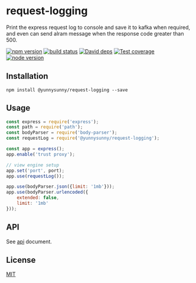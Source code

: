 # request-logging

Print the express request log to console and save it to kafka when required, and even can send alram message when the response code greater than 500.

[![npm version][npm-image]][npm-url]
[![build status][travis-image]][travis-url]
[![David deps][david-image]][david-url]
[![Test coverage][coveralls-image]][coveralls-url]
[![node version][node-image]][node-url]

[npm-image]: https://img.shields.io/npm/v/@yunnysunny/request-logging.svg?style=flat
[npm-url]: https://npmjs.org/package/@yunnysunny/request-logging
[travis-image]: https://img.shields.io/travis/yunnysunny/request-log.svg?style=flat-square
[travis-url]: https://travis-ci.org/yunnysunny/request-log
[david-image]: https://img.shields.io/david/yunnysunny/@yunnysunny/request-logging.svg?style=flat-square
[david-url]: https://david-dm.org/yunnysunny/@yunnysunny/request-logging
[node-image]: https://img.shields.io/badge/node.js-%3E=_6-green.svg?style=flat-square
[node-url]: http://nodejs.org/download/
[coveralls-image]: https://img.shields.io/coveralls/yunnysunny/request-log.svg?style=flat-square
[coveralls-url]: https://coveralls.io/r/yunnysunny/request-log?branch=master



## Installation
```npm install @yunnysunny/request-logging --save```

## Usage

```javascript
const express = require('express');
const path = require('path');
const bodyParser = require('body-parser');
const requestLog = require('@yunnysunny/request-logging');

const app = express();
app.enable('trust proxy');

// view engine setup
app.set('port', port);
app.use(requestLog());

app.use(bodyParser.json({limit: '1mb'}));
app.use(bodyParser.urlencoded({
    extended: false,
    limit: '1mb'
}));
```

## API

See [api](https://github.com/yunnysunny/request-log/blob/HEAD/doc/api.md) document.

## License

[MIT](https://github.com/yunnysunny/request-log/blob/HEAD/LICENSE)
